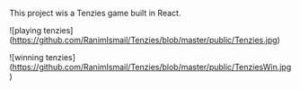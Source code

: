 This project wis a Tenzies game built in React.

![playing tenzies] (https://github.com/RanimIsmail/Tenzies/blob/master/public/Tenzies.jpg)

![winning tenzies] (https://github.com/RanimIsmail/Tenzies/blob/master/public/TenziesWin.jpg)
